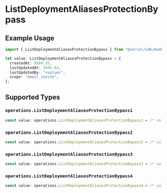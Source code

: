 # ListDeploymentAliasesProtectionBypass

## Example Usage

```typescript
import { ListDeploymentAliasesProtectionBypass } from "@vercel/sdk/models/operations";

let value: ListDeploymentAliasesProtectionBypass = {
  createdAt: 9569.33,
  lastUpdatedAt: 7645.62,
  lastUpdatedBy: "<value>",
  scope: "email_invite",
};
```

## Supported Types

### `operations.ListDeploymentAliasesProtectionBypass1`

```typescript
const value: operations.ListDeploymentAliasesProtectionBypass1 = /* values here */
```

### `operations.ListDeploymentAliasesProtectionBypass2`

```typescript
const value: operations.ListDeploymentAliasesProtectionBypass2 = /* values here */
```

### `operations.ListDeploymentAliasesProtectionBypass3`

```typescript
const value: operations.ListDeploymentAliasesProtectionBypass3 = /* values here */
```

### `operations.ListDeploymentAliasesProtectionBypass4`

```typescript
const value: operations.ListDeploymentAliasesProtectionBypass4 = /* values here */
```

